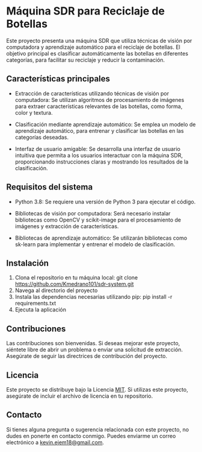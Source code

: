 # Máquina SDR para Reciclaje de Botellas

Este proyecto presenta una máquina SDR que utiliza técnicas de visión por computadora y aprendizaje automático para el reciclaje de botellas. El objetivo principal es clasificar automáticamente las botellas en diferentes categorías, para facilitar su reciclaje y reducir la contaminación.

## Características principales

- Extracción de características utilizando técnicas de visión por computadora: Se utilizan algoritmos de procesamiento de imágenes para extraer características relevantes de las botellas, como forma, color y textura.

- Clasificación mediante aprendizaje automático: Se emplea un modelo de aprendizaje automático, para entrenar y clasificar las botellas en las categorías deseadas.

- Interfaz de usuario amigable: Se desarrolla una interfaz de usuario intuitiva que permita a los usuarios interactuar con la máquina SDR, proporcionando instrucciones claras y mostrando los resultados de la clasificación.

## Requisitos del sistema

- Python 3.8: Se requiere una versión de Python 3 para ejecutar el código.

- Bibliotecas de visión por computadora: Será necesario instalar bibliotecas como OpenCV y scikit-image para el procesamiento de imágenes y extracción de características.

- Bibliotecas de aprendizaje automático: Se utilizarán bibliotecas como sk-learn para implementar y entrenar el modelo de clasificación.

## Instalación

1. Clona el repositorio en tu máquina local: git clone https://github.com/Kmedrano101/sdr-system.git
2. Navega al directorio del proyecto
3. Instala las dependencias necesarias utilizando pip: pip install -r requirements.txt
4. Ejecuta la aplicación


## Contribuciones

Las contribuciones son bienvenidas. Si deseas mejorar este proyecto, siéntete libre de abrir un problema o enviar una solicitud de extracción. Asegúrate de seguir las directrices de contribución del proyecto.

## Licencia

Este proyecto se distribuye bajo la Licencia [MIT](https://opensource.org/licenses/MIT). Si utilizas este proyecto, asegúrate de incluir el archivo de licencia en tu repositorio.

## Contacto

Si tienes alguna pregunta o sugerencia relacionada con este proyecto, no dudes en ponerte en contacto conmigo. Puedes enviarme un correo electrónico a [kevin.ejem18@gmail.com](mailto:kevin.ejem18@gmail.com).






